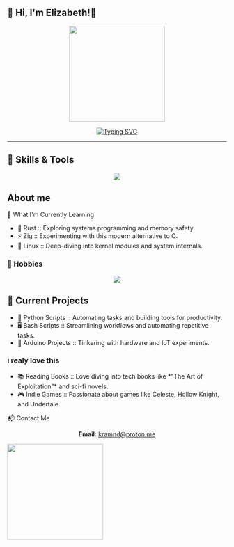 <h2>🌟 Hi, I'm Elizabeth!🌟</h2>
<div align="center">
<img src="https://media.giphy.com/media/L5IljOSeFq8P6/giphy.gif" width="220" />
</div>
<p align="center">
<a href="https://git.io/typing-svg">
<img src="https://readme-typing-svg.demolab.com?font=DM+Sans&weight=700&pause=1005&color=DEA4F7&center=FALSO&vCenter=FALSO&repeat=verdadero&width=435&lines=Hacker%2C+programmer%2C+i%27m+just+curious+%3AD;CTF+player%3A+No+system+is+Safe+%3E%3A3c;Cybersecurity+enthusiast" alt="Typing SVG" />
</a>
</p>
    <hr> 
<h2>🌟 Skills & Tools</h2>
<p align="center">
<a href="https://skillicons.dev">
<img src="https://skillicons.dev/icons?i=py,rust,zig,cpp,kali,aws,docker,linux,bash,git,neovim," />
</a>
</p>
<!--
<h2>📊 GitHub Stats</h2>
<h3>🌈 My GitHub Stats</h3>
<p align="center">
<img src="https://github-readme-stats.vercel.app/api?username=agathoz&show_icons=true&title_color=FF69B4&icon_color=DEA4F7&text_color=FFFFFF&bg_color=1E1E1E" />
</p>
<h3>🌟 Top Languages</h3>
<p align="center">
<img src="https://github-readme-stats.vercel.app/api/top-langs/?username=agathoz&layout=compact&langs_count=8&theme=onedark" />
</p>
-->
<h2>About me</h2> 


🌱 What I'm Currently Learning
<ul>
<li> 🦀 Rust :: Exploring systems programming and memory safety.</li>
<li> ⚡ Zig  :: Experimenting with this modern alternative to C.</li>
<li> 🐧 Linux :: Deep-diving into kernel modules and system internals.</li>
   
</ul>


<h3>🎯 Hobbies</h3>
<p align="center">
<a href="https://skillicons.dev">
<img src="https://skillicons.dev/icons?i=bots,arduino,arch,actix,svelte,mongodb" />
</a>
</p>


<h2>🔭 Current Projects</h2>
<ul>
  <li>🐍 Python Scripts  ::  Automating tasks and building tools for productivity.</li>
  <li>🖥️ Bash Scripts    ::  Streamlining workflows and automating repetitive tasks.</li>
  <li>🤖 Arduino Projects :: Tinkering with hardware and IoT experiments.</li>
</ul>

<h3> i realy love this</h3>
<ul>
  <li>📚 Reading Books :: Love diving into tech books like *"The Art of Exploitation"* and sci-fi novels.</li>
  <li>🎮 Indie Games :: Passionate about games like Celeste, Hollow Knight, and Undertale.</li>
</ul>

📬 Contact Me
<p align="center">
<strong>Email:</strong> <a href="mailto:kramnd@proton.me">kramnd@proton.me</a> </p>
<img src="https://media.tenor.com/A-Cc_uGZVQEAAAAj/lain-serial-experiments-lain.gif" width="220"> </img> 
